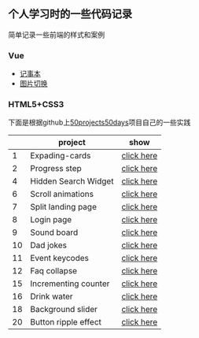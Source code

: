 ## 个人学习时的一些代码记录
简单记录一些前端的样式和案例
### Vue
* [记事本](https://wink-ly.github.io/Web/Vue/记事本/index.html)
* [图片切换](https://wink-ly.github.io/Web/Vue/%E5%9B%BE%E7%89%87%E5%88%87%E6%8D%A2/vue.html)

### HTML5+CSS3
下面是根据github上[50projects50days](https://github.com/bradtraversy/50projects50days)项目自己的一些实践

| |project|show|
|--|--|--|
| 1 | Expading-cards | [click here](https://wink-ly.github.io/Web/Web/1.Expanding-cards/index.html) |
| 2 | Progress step | [click here](https://wink-ly.github.io/Web/Web/2.Progess%20step/index.html) |
| 4 | Hidden Search Widget | [click here](https://wink-ly.github.io/Web/Web/4.Hidden%20search/index.html) |
| 6 | Scroll animations | [click here](https://wink-ly.github.io/Web/Web/6.Scroll%20animation/index.html) |
| 7 | Split landing page | [click here](https://wink-ly.github.io/Web/Web/7.Split%20landing%20page/index.html) |
| 8 | Login page | [click here](https://wink-ly.github.io/Web/Web/8.Login%20page/index.html) |
| 9 | Sound board | [click here](https://wink-ly.github.io/Web/Web/9.Sound%20board/index.html) |
| 10 | Dad jokes | [click here](https://wink-ly.github.io/Web/Web/10.Dad%20jokes/index.html) |
| 11 | Event keycodes | [click here](https://wink-ly.github.io/Web/Web/11.Event%20keycodes/index.html)|
| 12 | Faq collapse | [click here](https://wink-ly.github.io/Web/Web/12.Faq%20collapse/index.html) |
| 15 | Incrementing counter | [click here](https://wink-ly.github.io/Web/Web/15.Incrementing%20counter/index.html) |
| 16 | Drink water | [click here](https://wink-ly.github.io/Web/Web/16.Drink%20water/index.html) |
| 18 | Background slider | [click here](https://wink-ly.github.io/Web/Web/18.Background%20slider/index.html) |
| 20 | Button ripple effect | [click here](https://wink-ly.github.io/Web/Web/20.Button%20ripple%20effect/index.html) |
